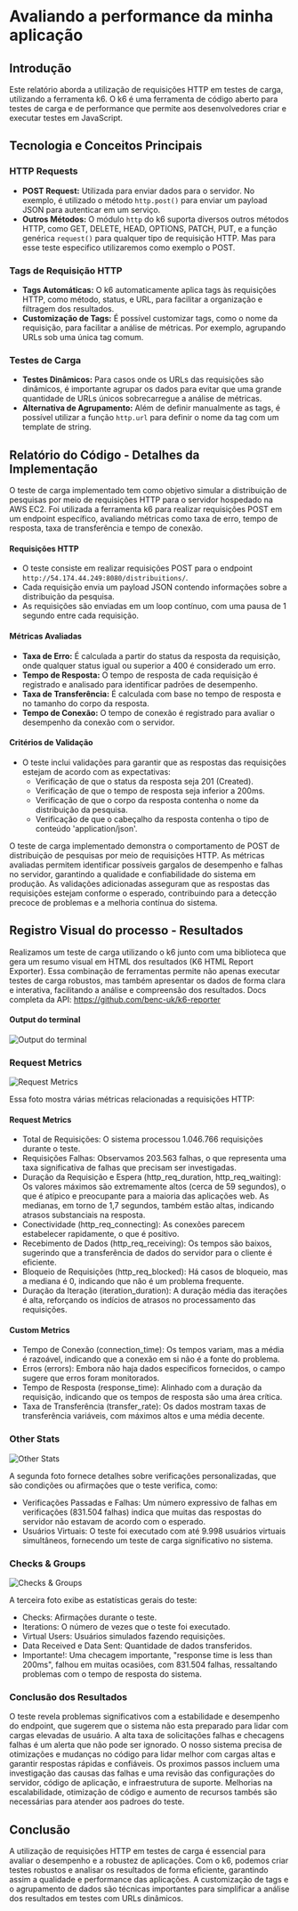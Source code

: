 # Avaliando a performance da minha aplicação

## Introdução
Este relatório aborda a utilização de requisições HTTP em testes de carga, utilizando a ferramenta k6. O k6 é uma ferramenta de código aberto para testes de carga e de performance que permite aos desenvolvedores criar e executar testes em JavaScript.

## Tecnologia e Conceitos Principais

### HTTP Requests
- **POST Request:** Utilizada para enviar dados para o servidor. No exemplo, é utilizado o método `http.post()` para enviar um payload JSON para autenticar em um serviço.
- **Outros Métodos:** O módulo `http` do k6 suporta diversos outros métodos HTTP, como GET, DELETE, HEAD, OPTIONS, PATCH, PUT, e a função genérica `request()` para qualquer tipo de requisição HTTP. Mas para esse teste especifico utilizaremos como exemplo o POST.

### Tags de Requisição HTTP
- **Tags Automáticas:** O k6 automaticamente aplica tags às requisições HTTP, como método, status, e URL, para facilitar a organização e filtragem dos resultados.
- **Customização de Tags:** É possível customizar tags, como o nome da requisição, para facilitar a análise de métricas. Por exemplo, agrupando URLs sob uma única tag comum.

### Testes de Carga
- **Testes Dinâmicos:** Para casos onde os URLs das requisições são dinâmicos, é importante agrupar os dados para evitar que uma grande quantidade de URLs únicos sobrecarregue a análise de métricas.
- **Alternativa de Agrupamento:** Além de definir manualmente as tags, é possível utilizar a função `http.url` para definir o nome da tag com um template de string.

## Relatório do Código - Detalhes da Implementação

O teste de carga implementado tem como objetivo simular a distribuição de pesquisas por meio de requisições HTTP para o servidor hospedado na AWS EC2. Foi utilizada a ferramenta k6 para realizar requisições POST em um endpoint específico, avaliando métricas como taxa de erro, tempo de resposta, taxa de transferência e tempo de conexão.

#### Requisições HTTP
- O teste consiste em realizar requisições POST para o endpoint `http://54.174.44.249:8080/distribuitions/`.
- Cada requisição envia um payload JSON contendo informações sobre a distribuição da pesquisa.
- As requisições são enviadas em um loop contínuo, com uma pausa de 1 segundo entre cada requisição.

#### Métricas Avaliadas
- **Taxa de Erro:** É calculada a partir do status da resposta da requisição, onde qualquer status igual ou superior a 400 é considerado um erro.
- **Tempo de Resposta:** O tempo de resposta de cada requisição é registrado e analisado para identificar padrões de desempenho.
- **Taxa de Transferência:** É calculada com base no tempo de resposta e no tamanho do corpo da resposta.
- **Tempo de Conexão:** O tempo de conexão é registrado para avaliar o desempenho da conexão com o servidor.

#### Critérios de Validação
- O teste inclui validações para garantir que as respostas das requisições estejam de acordo com as expectativas:
  - Verificação de que o status da resposta seja 201 (Created).
  - Verificação de que o tempo de resposta seja inferior a 200ms.
  - Verificação de que o corpo da resposta contenha o nome da distribuição da pesquisa.
  - Verificação de que o cabeçalho da resposta contenha o tipo de conteúdo 'application/json'.

O teste de carga implementado demonstra o comportamento de POST de distribuição de pesquisas por meio de requisições HTTP. As métricas avaliadas permitem identificar possíveis gargalos de desempenho e falhas no servidor, garantindo a qualidade e confiabilidade do sistema em produção. As validações adicionadas asseguram que as respostas das requisições estejam conforme o esperado, contribuindo para a detecção precoce de problemas e a melhoria contínua do sistema.

## Registro Visual do processo - Resultados

Realizamos um teste de carga utilizando o k6 junto com uma biblioteca que gera um resumo visual em HTML dos resultados (K6 HTML Report Exporter). Essa combinação de ferramentas permite não apenas executar testes de carga robustos, mas também apresentar os dados de forma clara e interativa, facilitando a análise e compreensão dos resultados. Docs completa da API: https://github.com/benc-uk/k6-reporter

#### Output do terminal

![Output do terminal](./assets/output.png)

### Request Metrics

![Request Metrics](./assets/requestMetrics.png)

Essa foto mostra várias métricas relacionadas a requisições HTTP:

#### Request Metrics

- Total de Requisições: O sistema processou 1.046.766 requisições durante o teste.
- Requisições Falhas: Observamos 203.563 falhas, o que representa uma taxa significativa de falhas que precisam ser investigadas.
- Duração da Requisição e Espera (http_req_duration, http_req_waiting): Os valores máximos são extremamente altos (cerca de 59 segundos), o que é atípico e preocupante para a maioria das aplicações web. As medianas, em torno de 1,7 segundos, também estão altas, indicando atrasos substanciais na resposta.
- Conectividade (http_req_connecting): As conexões parecem estabelecer rapidamente, o que é positivo.
- Recebimento de Dados (http_req_receiving): Os tempos são baixos, sugerindo que a transferência de dados do servidor para o cliente é eficiente.
- Bloqueio de Requisições (http_req_blocked): Há casos de bloqueio, mas a mediana é 0, indicando que não é um problema frequente.
- Duração da Iteração (iteration_duration): A duração média das iterações é alta, reforçando os indícios de atrasos no processamento das requisições.

#### Custom Metrics

- Tempo de Conexão (connection_time): Os tempos variam, mas a média é razoável, indicando que a conexão em si não é a fonte do problema.
- Erros (errors): Embora não haja dados específicos fornecidos, o campo sugere que erros foram monitorados.
- Tempo de Resposta (response_time): Alinhado com a duração da requisição, indicando que os tempos de resposta são uma área crítica.
- Taxa de Transferência (transfer_rate): Os dados mostram taxas de transferência variáveis, com máximos altos e uma média decente.

### Other Stats

![Other Stats](./assets/otherStats.png)

A segunda foto fornece detalhes sobre verificações personalizadas, que são condições ou afirmações que o teste verifica, como:

- Verificações Passadas e Falhas: Um número expressivo de falhas em verificações (831.504 falhas) indica que muitas das respostas do servidor não estavam de acordo com o esperado.
- Usuários Virtuais: O teste foi executado com até 9.998 usuários virtuais simultâneos, fornecendo um teste de carga significativo no sistema.

### Checks & Groups

![Checks & Groups](./assets/checksGroups.png)

A terceira foto exibe as estatísticas gerais do teste:

- Checks: Afirmações durante o teste.
- Iterations: O número de vezes que o teste foi executado.
- Virtual Users: Usuários simulados fazendo requisições.
- Data Received e Data Sent: Quantidade de dados transferidos.
- Importante!: Uma checagem importante, "response time is less than 200ms", falhou em muitas ocasiões, com 831.504 falhas, ressaltando problemas com o tempo de resposta do sistema.

### Conclusão dos Resultados

O teste revela problemas significativos com a estabilidade e desempenho do endpoint, que sugerem que o sistema não esta preparado para lidar com cargas elevadas de usuário. A alta taxa de solicitações falhas e checagens falhas é um alerta que não pode ser ignorado. O nosso sistema precisa de otimizações e mudanças no código para lidar melhor com cargas altas e garantir respostas rápidas e confiáveis. Os proximos passos incluem uma investigação das causas das falhas e uma revisão das configurações do servidor, código de aplicação, e infraestrutura de suporte. Melhorias na escalabilidade, otimização de código e aumento de recursos tambés são necessárias para atender aos padroes do teste.

## Conclusão
A utilização de requisições HTTP em testes de carga é essencial para avaliar o desempenho e a robustez de aplicações. Com o k6, podemos criar testes robustos e analisar os resultados de forma eficiente, garantindo assim a qualidade e performance das aplicações. A customização de tags e o agrupamento de dados são técnicas importantes para simplificar a análise dos resultados em testes com URLs dinâmicos.
